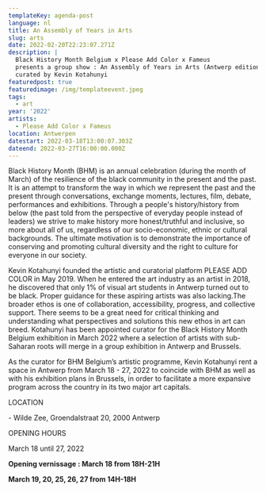 ```yaml
---
templateKey: agenda-post
language: nl
title: An Assembly of Years in Arts
slug: arts
date: 2022-02-20T22:23:07.271Z
description: |
  Black History Month Belgium x Please Add Color x Fameus
  presents a group show : An Assembly of Years in Arts (Antwerp edition)
  curated by Kevin Kotahunyi 
featuredpost: true
featuredimage: /img/templateevent.jpeg
tags:
  - art
year: '2022'
artists:
  - Please Add Color x Fameus
location: Antwerpen
datestart: 2022-03-18T13:00:07.303Z
dateend: 2022-03-27T16:00:00.000Z
---
```

Black History Month (BHM) is an annual celebration (during the month of March) of the resilience of the black community in the present and the past. It is an attempt to transform the way in which we represent the past and the present through conversations, exchange moments, lectures, film, debate, performances and exhibitions. Through a people's history/history from below (the past told from the perspective of everyday people instead of leaders) we strive to make history more honest/truthful and inclusive, so more about all of us, regardless of our socio-economic, ethnic or cultural backgrounds. The ultimate motivation is to demonstrate the importance of conserving and promoting cultural diversity and the right to culture for everyone in our society.

Kevin Kotahunyi founded the artistic and curatorial platform PLEASE ADD COLOR in May 2019. When he entered the art industry as an artist in 2018, he discovered that only 1% of visual art students in Antwerp turned out to be black. Proper guidance for these aspiring artists was also lacking.The broader ethos is one of collaboration, accessibility, progress, and collective support. There seems to be a great need for critical thinking and understanding what perspectives and solutions this new ethos in art can breed. Kotahunyi has been appointed curator for the Black History Month Belgium exhibition in March 2022 where a selection of artists with sub-Saharan roots will merge in a group exhibition in Antwerp and Brussels.

As the curator for BHM Belgium’s artistic programme, Kevin Kotahunyi rent a space in Antwerp from March 18 - 27, 2022 to coincide with BHM as well as with his exhibition plans in Brussels, in order to facilitate a more expansive program across the country in its two major art capitals.

LOCATION

\- Wilde Zee, Groendalstraat 20, 2000 Antwerp 

OPENING HOURS

March 18 until 27, 2022 

**Opening vernissage : March 18 from 18H-21H**

**March 19, 20, 25, 26, 27 from 14H-18H**
